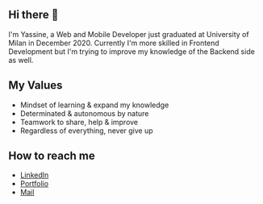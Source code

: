 ## Hi there 👋

I'm Yassine, a Web and Mobile Developer just graduated at University of Milan in December 2020. 
Currently I'm more skilled in Frontend Development but I'm trying to improve my knowledge of the Backend side as well. 



## My Values

* Mindset of learning & expand my knowledge  
* Determinated & autonomous by nature  
* Teamwork to share, help & improve  
* Regardless of everything, never give up  


## How to reach me


* [LinkedIn](https://www.linkedin.com/in/mohamed-yassine-gallaoui/)
* [Portfolio](https://www.yassinegallaoui.info)
* [Mail](22yassine05@gmail.com)
